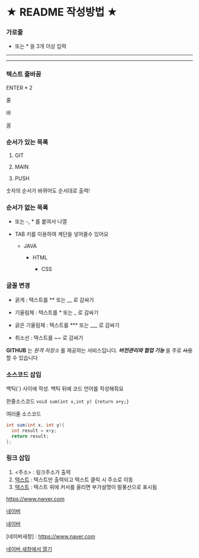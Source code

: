 # ★ README 작성방법 ★


### 가로줄
- 또는 * 을 3개 이상 입력
---
***

### 텍스트 줄바꿈
ENTER * 2

줄

바

꿈

### 순서가 있는 목록
1. GIT

3. MAIN

2. PUSH

숫자의 순서가 바뀌어도 순서대로 출력!

### 순서가 없는 목록
+ 또는 -, * 를 붙여서 나열

+ TAB 키를 이용하여 계단을 넣어줄수 있어요

  + JAVA

    - HTML

      * CSS

### 글꼴 변경
- 굵게 : 텍스트를 ** 또는 __ 로 감싸기

- 기울림체 : 텍스트를 * 또는 _ 로 감싸기

- 굵은 기울림체 : 텍스트를 *** 또는 ___ 로 감싸기

- 취소선 : 텍스트를 ~~ 로 감싸기

**GITHUB** 는 _원격 저장소_ 를 제공하는 서비스입니다.
***버전관리와 협업 기능*** 을 주로 ~~사용~~ 할 수 있습니다

### 소스코드 삽입
백틱(`) 사이에 작성. 백틱 뒤에 코드 언어를 작성해줘요

한줄소스코드 `void sum(int x,int y) {return x+y;}`


여러줄 소스코드 
```java 
int sum(int x, int y){
  int result = x+y;
  return result;
};
```

### 링크 삽입
1. <주소> : 링크주소가 출력
2. [텍스트](주소) : 텍스트만 출력되고 텍스트 클릭 시 주소로 이동
3. [텍스트](주소, "부가설명") : 텍스트 위에 커서를 올리면 부가설명이 말풍선으로 표시됨

<https://www.nwver.com>

[네이버](https://www.naver.com)

[네이버](https://www.never.com, "클릭 시 네이버로 이동")

[네이버새창] : https://www.naver.com

<a href = "https://www.naver.com" target = "_blank"> 네이버 새창에서 열기 </a>


